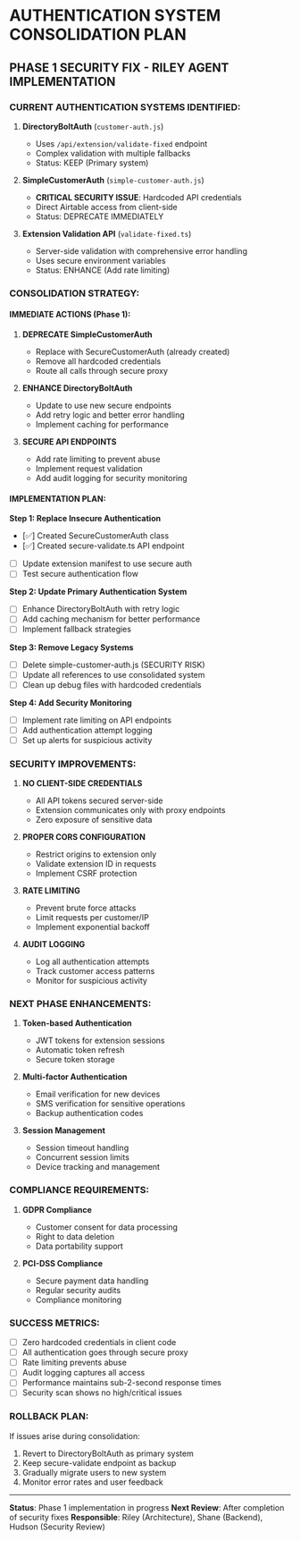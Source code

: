 # AUTHENTICATION SYSTEM CONSOLIDATION PLAN
## PHASE 1 SECURITY FIX - RILEY AGENT IMPLEMENTATION

### CURRENT AUTHENTICATION SYSTEMS IDENTIFIED:

1. **DirectoryBoltAuth** (`customer-auth.js`)
   - Uses `/api/extension/validate-fixed` endpoint
   - Complex validation with multiple fallbacks
   - Status: KEEP (Primary system)

2. **SimpleCustomerAuth** (`simple-customer-auth.js`) 
   - **CRITICAL SECURITY ISSUE**: Hardcoded API credentials
   - Direct Airtable access from client-side
   - Status: DEPRECATE IMMEDIATELY

3. **Extension Validation API** (`validate-fixed.ts`)
   - Server-side validation with comprehensive error handling
   - Uses secure environment variables
   - Status: ENHANCE (Add rate limiting)

### CONSOLIDATION STRATEGY:

#### IMMEDIATE ACTIONS (Phase 1):

1. **DEPRECATE SimpleCustomerAuth**
   - Replace with SecureCustomerAuth (already created)
   - Remove all hardcoded credentials
   - Route all calls through secure proxy

2. **ENHANCE DirectoryBoltAuth**
   - Update to use new secure endpoints
   - Add retry logic and better error handling
   - Implement caching for performance

3. **SECURE API ENDPOINTS**
   - Add rate limiting to prevent abuse
   - Implement request validation
   - Add audit logging for security monitoring

#### IMPLEMENTATION PLAN:

**Step 1: Replace Insecure Authentication**
- [✅] Created SecureCustomerAuth class
- [✅] Created secure-validate.ts API endpoint
- [ ] Update extension manifest to use secure auth
- [ ] Test secure authentication flow

**Step 2: Update Primary Authentication System**
- [ ] Enhance DirectoryBoltAuth with retry logic
- [ ] Add caching mechanism for better performance
- [ ] Implement fallback strategies

**Step 3: Remove Legacy Systems**
- [ ] Delete simple-customer-auth.js (SECURITY RISK)
- [ ] Update all references to use consolidated system
- [ ] Clean up debug files with hardcoded credentials

**Step 4: Add Security Monitoring**
- [ ] Implement rate limiting on API endpoints
- [ ] Add authentication attempt logging
- [ ] Set up alerts for suspicious activity

### SECURITY IMPROVEMENTS:

1. **NO CLIENT-SIDE CREDENTIALS**
   - All API tokens secured server-side
   - Extension communicates only with proxy endpoints
   - Zero exposure of sensitive data

2. **PROPER CORS CONFIGURATION**
   - Restrict origins to extension only
   - Validate extension ID in requests
   - Implement CSRF protection

3. **RATE LIMITING**
   - Prevent brute force attacks
   - Limit requests per customer/IP
   - Implement exponential backoff

4. **AUDIT LOGGING**
   - Log all authentication attempts
   - Track customer access patterns
   - Monitor for suspicious activity

### NEXT PHASE ENHANCEMENTS:

1. **Token-based Authentication**
   - JWT tokens for extension sessions
   - Automatic token refresh
   - Secure token storage

2. **Multi-factor Authentication**
   - Email verification for new devices
   - SMS verification for sensitive operations
   - Backup authentication codes

3. **Session Management**
   - Session timeout handling
   - Concurrent session limits
   - Device tracking and management

### COMPLIANCE REQUIREMENTS:

1. **GDPR Compliance**
   - Customer consent for data processing
   - Right to data deletion
   - Data portability support

2. **PCI-DSS Compliance**
   - Secure payment data handling
   - Regular security audits
   - Compliance monitoring

### SUCCESS METRICS:

- [ ] Zero hardcoded credentials in client code
- [ ] All authentication goes through secure proxy
- [ ] Rate limiting prevents abuse
- [ ] Audit logging captures all access
- [ ] Performance maintains sub-2-second response times
- [ ] Security scan shows no high/critical issues

### ROLLBACK PLAN:

If issues arise during consolidation:
1. Revert to DirectoryBoltAuth as primary system
2. Keep secure-validate endpoint as backup
3. Gradually migrate users to new system
4. Monitor error rates and user feedback

---

**Status**: Phase 1 implementation in progress
**Next Review**: After completion of security fixes
**Responsible**: Riley (Architecture), Shane (Backend), Hudson (Security Review)